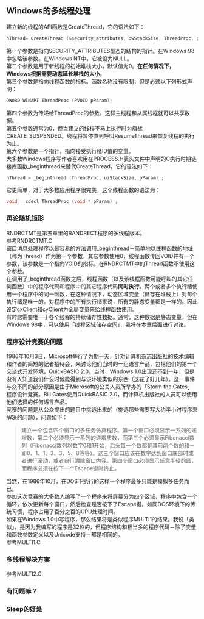 ## Windows的多线程处理
建立新的线程的API函数是CreateThread，它的语法如下：   
```c
hThread= CreateThread (&security_attributes, dwStackSize, ThreadProc, pParam, dwFlags, &idThread);   
```   
第一个参数是指向SECURITY_ATTRIBUTES型态的结构的指针。在Windows 98中忽略该参数。在Windows NT中，它被设为NULL。    
第二个参数是用于新线程的初始堆栈大小，默认值为0。**在任何情况下，Windows根据需要动态延长堆栈的大小**。   
第三个参数是指向线程函数的指标。函数名称没有限制，但是必须以下列形式声明：    
```c
DWORD WINAPI ThreadProc (PVOID pParam);   
```   
第四个参数为传递给ThreadProc的参数。这样主线程和从属线程就可以共享数据。   
第五个参数通常为0，但当建立的线程不马上执行时为旗标CREATE_SUSPENDED。线程将暂停直到呼叫ResumeThread来恢复线程的执行为止。    
第六个参数是一个指针，指向接受执行绪ID值的变量。   
大多数Windows程序写作者喜欢用在PROCESS.H表头文件中声明的C执行时期链接库函数_beginthread来替代CreateThread。它的语法如下：   
```c
hThread = _beginthread (ThreadProc, uiStackSize, pParam) ;   
```    
它更简单，对于大多数应用程序很完美，这个线程函数的语法为：   
```c    
void __cdecl ThreadProc (void * pParam) ;   
```   
### 再论随机矩形
RNDRCTMT是第五章里的RANDRECT程序的多线程版本。   
参考RNDRCTMT.C   
窗口消息处理程序以最容易的方法调用_beginthread－简单地以线程函数的地址（称为Thread）作为第一个参数，其它参数使用0，线程函数传回VOID并有一个参数，该参数是一个指向VOID的指标。在RNDRCTMT中的Thread函数不使用这个参数。  
在调用了_beginthread函数之后，线程函数（以及该线程函数可能呼叫的其它任何函数）中的程序代码和程序中的其它程序代码**同时执行**。两个或者多个执行绪使用一个程序中的同一函数，在这种情况下，动态区域变量（储存在堆栈上）对每个执行绪是唯一的。对程序中的所有执行绪来说，所有的静态变量都是一样的。因此设定cxClient和cyClient为全局变量来给线程函数使用。    
有时您需要唯一于各个线程的持续储存性数据。通常，这种数据是静态变量，但在Windows 98中，可以使用「线程区域储存空间」，我将在本章后面进行讨论。     
### 程序设计竞赛的问题
1986年10月3日，Microsoft举行了为期一天，针对计算机杂志出版社的技术编辑和作者的简短的记者招待会，来讨论他们当时的一组语言产品，包括他们的第一个交谈式开发环境，QuickBASIC 2.0。当时，Windows 1.0出现还不到一年，但是没有人知道我们什么时候能得到与该环境类似的东西（这花了好几年）。这一事件与众不同的部分原因是由于Microsoft的公关人员所举办的「Storm the Gates」程序设计竞赛。Bill Gates使用QuickBASIC 2.0，而计算机出版社的人员可以使用他们选择的任何语言产品。    
竞赛的问题是从公众提出的题目中挑选出来的（挑选那些需要写大约半小时程序来解决的问题），问题如下：    
> 建立一个包含四个窗口的多任务仿真程序。第一个窗口必须显示一系列的递增数，第二个必须显示一系列的递增质数，而第三个必须显示Fibonacci数列（Fibonacci数列以数字0和1开始，后头每一个数都是其前两个数的和－即0、1、1、2、3、5、8等等）。这三个窗口应该在数字达到窗口底部时或者进行滚动，或者自行清除窗口内容。第四个窗口必须显示任意半径的圆，而程序必须在按下一个Escape键时终止。   
  
当然，在1986年10月，在DOS下执行的这样一个程序最多只能是模拟多任务而已。   
参加这次竞赛的大多数人编写了一个程序来将屏幕分为四个区域，程序中包含一个循环，依次更新每个窗口，然后检查是否按下了Escape键。如同DOS环境下的传统习惯，程序占用了百分之百的CPU处理时间。   
如果在Windows 1.0中写程序，那么结果将是类似程序MULTI1的结果。我说「类似」，是因为我编写的程序是32位的，但程序结构和相当多的程序代码－除了变量和函数参数定义以及Unicode支持－都是相同的。     
参考MULTI1.C   
### 多线程解决方案
参考MULTI2.C
### 有问题嘛？
### Sleep的好处